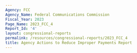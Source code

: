 ```yaml
---
Agency: FCC
Agency_Name: Federal Communications Commission
Fiscal_Year: 2023
Page_Name: 2023_FCC_4
Report_Id: '4'
layout: congressional-reports
permalink: /resources/congressional-reports/2023_FCC_4
title: Agency Actions to Reduce Improper Payments Report
---
```

